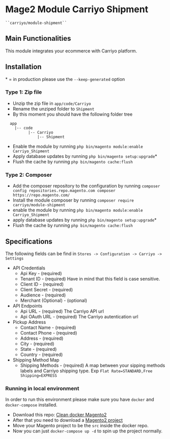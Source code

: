 # Mage2 Module Carriyo Shipment

    ``carriyo/module-shipment``

## Main Functionalities
This module integrates your ecommerce with Carriyo platform.

## Installation
\* = in production please use the `--keep-generated` option

### Type 1: Zip file

 - Unzip the zip file in `app/code/Carriyo`
 - Rename the unziped folder to `Shipment`
 - By this moment you should have the following folder tree
 ```
   app
     |-- code
           |-- Carriyo
	           |-- Shipment
 ```
 - Enable the module by running `php bin/magento module:enable Carriyo_Shipment`
 - Apply database updates by running `php bin/magento setup:upgrade`\*
 - Flush the cache by running `php bin/magento cache:flush`

### Type 2: Composer

 - Add the composer repository to the configuration by running `composer config repositories.repo.magento.com composer https://repo.magento.com/`
 - Install the module composer by running `composer require carriyo/module-shipment`
 - enable the module by running `php bin/magento module:enable Carriyo_Shipment`
 - apply database updates by running `php bin/magento setup:upgrade`\*
 - Flush the cache by running `php bin/magento cache:flush`

## Specifications

The following fields can be find in
`Stores -> Configuration -> Carriyo -> Settings`

 - API Credentials
	- Api Key - (required)
	- Tenant ID - (required) Have in mind that this field is case sensitive.
	- Client ID - (required)
	- Client Secret - (required)
	- Audience - (required) 
	- Merchant (Optional) - (optional)
 -  API Endpoints
	- Api URL - (required) The Carriyo API url
	- Api OAuth URL - (required) The Carriyo autentication url
 -  Pickup Address
	- Contact Name - (required)
	- Contact Phone - (required)
	- Address - (required)
	- City - (required)
	- State - (required)
	- Country - (required)
 -  Shipping Method Map
	- Shipping Methods - (required) A map between your sipping methods labels and Carriyo shipping type. Exp `Flat Rate=STANDARD,Free Shipping=EXPRESS`


### Running in local environment
In order to run this environment please make sure you have `docker` and `docker-compose` installed.

 - Download this repo: [Clean docker Magento2](https://github.com/clean-docker/Magento2)
 - After that you need to download a [Magento2 project](https://magento.com/tech-resources/download)
 - Move your Magento project to be the `src` inside the docker repo.
 - Now you can just `docker-compose up -d` to spin up the project normally.
